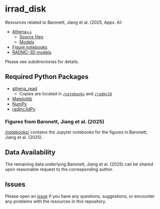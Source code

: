 # irrad_disk

Resources related to Baronett, Jiang et al. (2025, Appx. A):
- [Athena++](/tree/main/athena)
  - [Source files](/tree/main/athena/src)
  - [Models](/tree/main/athena/models)
- [Figure notebooks](/tree/main/notebooks)
- [RADMC-3D models](/tree/main/radmc3d)

Please see subdirectories for details.


## Required Python Packages

- [athena_read](https://github.com/PrincetonUniversity/athena/wiki/Reading-Data-into-Python)
    - Copies are located in [`/notebooks`](/tree/main/notebooks) and [`/radmc3d`](/tree/main/radmc3d)
- [Matplotlib](https://matplotlib.org/)
- [NumPy](https://numpy.org/)
- [radmc3dPy](https://www.ita.uni-heidelberg.de/~dullemond/software/radmc-3d/manual_radmc3d/pythontools.html?highlight=radmc3dpy#the-radmc3dpy-library)


### Figures from Baronett, Jiang et al. (2025)

[/notebooks/](/tree/main/notebooks) contains the Jupyter notebooks for the figures in Baronett, Jiang et al. (2025).


## Data Availability

The remaining data underlying Baronett, Jiang et al. (2025) can be shared upon reasonable request to the corresponding author.


## Issues

Please open an [issue](/issues) if you have any questions, suggestions, or encounter any problems with the resources in this repository.
